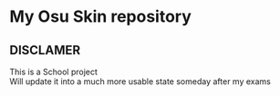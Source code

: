 # My Osu Skin repository
## DISCLAMER
This is a School project<br>
Will update it into a much more usable state someday after my exams
